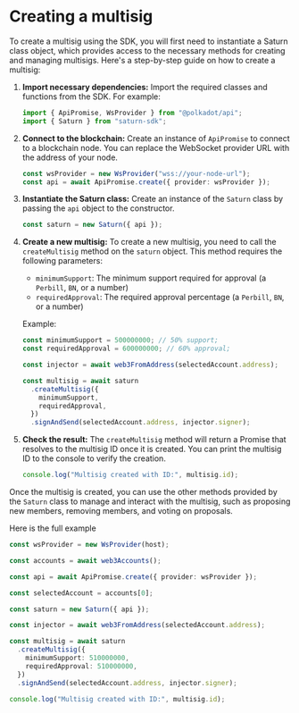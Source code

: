 # Creating a multisig

To create a multisig using the SDK, you will first need to instantiate a Saturn class object, which provides access to the necessary methods for creating and managing multisigs. Here's a step-by-step guide on how to create a multisig:

1. **Import necessary dependencies:**
   Import the required classes and functions from the SDK. For example:

   ```typescript
   import { ApiPromise, WsProvider } from "@polkadot/api";
   import { Saturn } from "saturn-sdk";
   ```

2. **Connect to the blockchain:**
   Create an instance of `ApiPromise` to connect to a blockchain node. You can replace the WebSocket provider URL with the address of your node.

   ```typescript
   const wsProvider = new WsProvider("wss://your-node-url");
   const api = await ApiPromise.create({ provider: wsProvider });
   ```

3. **Instantiate the Saturn class:**
   Create an instance of the `Saturn` class by passing the `api` object to the constructor.

   ```typescript
   const saturn = new Saturn({ api });
   ```

4. **Create a new multisig:**
   To create a new multisig, you need to call the `createMultisig` method on the `saturn` object. This method requires the following parameters:

   - `minimumSupport`: The minimum support required for approval (a `Perbill`, `BN`, or a number)
   - `requiredApproval`: The required approval percentage (a `Perbill`, `BN`, or a number)

   Example:

   ```typescript
   const minimumSupport = 500000000; // 50% support;
   const requiredApproval = 600000000; // 60% approval;

   const injector = await web3FromAddress(selectedAccount.address);

   const multisig = await saturn
     .createMultisig({
       minimumSupport,
       requiredApproval,
     })
     .signAndSend(selectedAccount.address, injector.signer);
   ```

5. **Check the result:**
   The `createMultisig` method will return a Promise that resolves to the multisig ID once it is created. You can print the multisig ID to the console to verify the creation.

   ```typescript
   console.log("Multisig created with ID:", multisig.id);
   ```

Once the multisig is created, you can use the other methods provided by the `Saturn` class to manage and interact with the multisig, such as proposing new members, removing members, and voting on proposals.

Here is the full example

```typescript
const wsProvider = new WsProvider(host);

const accounts = await web3Accounts();

const api = await ApiPromise.create({ provider: wsProvider });

const selectedAccount = accounts[0];

const saturn = new Saturn({ api });

const injector = await web3FromAddress(selectedAccount.address);

const multisig = await saturn
  .createMultisig({
    minimumSupport: 510000000,
    requiredApproval: 510000000,
  })
  .signAndSend(selectedAccount.address, injector.signer);

console.log("Multisig created with ID:", multisig.id);
```
